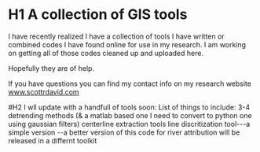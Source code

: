 # H1 A collection of GIS tools
I have recently realized I have a collection of tools I have written or combined codes I have found online for use in my research. I am working on getting all of those codes cleaned up and uploaded here. 

Hopefully they are of help. 

If you have questions you can find my contact info on my research website www.scottrdavid.com


#H2 I wll update with a handfull of tools soon:
List of things to include:
3-4 detrending methods (& a matlab based one I need to convert to python one using gaussian filters)
centerline extraction tools
line discritization tool---a simple version --a better version of this code for river attribution will be released in a differnt toolkit


